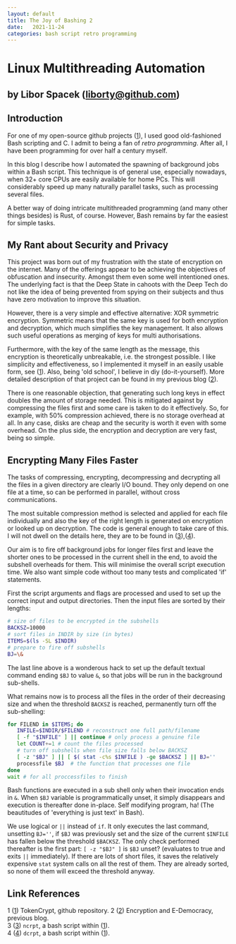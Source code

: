 ```yaml
---
layout: default
title: The Joy of Bashing 2
date:   2021-11-24
categories: bash script retro programming
---
```


# Linux Multithreading Automation

## by Libor Spacek (liborty@github.com)

## Introduction

For one of my open-source github projects ([1]),
I used good old-fashioned Bash scripting and C. I admit to being a fan of *retro programming*. After all, I have been programming for over half a century myself.

In this blog I describe how I automated the spawning of background jobs within a Bash script. This technique is of general use, especially nowadays, when 32+ core CPUs are easily available for home PCs. This will considerably speed up many naturally parallel tasks, such as processing several files.

A better way of doing intricate multithreaded programming (and many other things besides) is Rust, of course. However, Bash remains by far the easiest for simple tasks.

## My Rant about Security and Privacy

This project was born out of my frustration with the state of encryption on the internet. Many of the offerings appear to be achieving the objectives of obfuscation and insecurity. Amongst them even some well intentioned ones. The underlying fact is that the Deep State in cahoots with the  Deep Tech do not like the idea of being prevented from spying on their subjects and thus have zero motivation to improve this situation.

However, there is a very simple and effective alternative: XOR symmetric encryption. Symmetric means that the same key is used for both encryption and decryption, which much simplifies the key management. It also allows such useful operations as merging of keys for multi authorisations.

Furthermore, with the key of the same length as the message, this encryption is theoretically unbreakable, i.e. the strongest possible. I like simplicity and effectiveness, so I implemented it myself in an easily usable form, see ([1]). Also, being 'old school', I believe in diy (do-it-yourself). More detailed description of that project can be found in my previous blog ([2]).

There is one reasonable objection, that generating such long keys in effect doubles the amount of storage needed. This is mitigated against by compressing the files first and some care is taken to do it effectively. So, for example, with 50% compression achieved, there is no storage overhead at all. In any case, disks are cheap and the security is worth it even with some overhead. On the plus side, the encryption and decryption are very fast, being so simple.

## Encrypting Many Files Faster

The tasks of compressing, encrypting, decompressing and decrypting all the files in a given directory are clearly I/O bound. They only depend on one file at a time, so can be performed in parallel, without cross communications.

The most suitable compression method is selected and applied for each file individually and also the key of the right length is generated on encryption or looked up on decryption. The code is general enough to take care of this. I will not dwell on the details here, they are to be found in ([3]),([4]).

Our aim is to fire off background jobs for longer files first and leave the shorter ones to be processed in the current shell in the end, to avoid the subshell overheads for them. This will minimise the overall script execution time. We also want simple code without too many tests and complicated 'if' statements.

First the script arguments and flags are processed and used to set up the correct input and output directories. Then the input files are sorted by their lengths:

```bash
# size of files to be encrypted in the subshells
BACKSZ=10000 
# sort files in INDIR by size (in bytes)
ITEMS=$(ls -SL $INDIR)
# prepare to fire off subshells
BJ=\&
```

The last line above is a wonderous hack to set up the default textual command ending `$BJ` to value `&`, so that jobs will be run in the background sub-shells.

What remains now is to process all the files in the order of their decreasing size and when the threshold `BACKSZ` is reached, permanently turn off the sub-shelling:

```bash
for FILEND in $ITEMS; do
   INFILE=$INDIR/$FILEND # reconstruct one full path/filename
   [ -f "$INFILE" ] || continue # only process a genuine file
   let COUNT+=1 # count the files processed
   # turn off subshells when file size falls below BACKSZ
   [ -z "$BJ" ] || [ $( stat -c%s $INFILE ) -ge $BACKSZ ] || BJ='' 
   processfile $BJ  # the function that processes one file
done
wait # for all proccessfiles to finish
```

Bash functions are executed in a sub shell only when their invocation ends in `&`. When `$BJ` variable is programmatically unset, it simply disappears and execution is thereafter done in-place. Self modifying program, ha! (The beautitudes of 'everything is just text' in Bash).

We use logical or `||` instead of `if`. It only executes the last command, unsetting `BJ=''`, if `$BJ` was previously set and the size of the current `$INFILE` has fallen below the threshold `$BACKSZ`. The only check performed thereafter is the first part: `[ -z "$BJ" ]` is `$BJ` unset? (evaluates to true and exits `||` immediately). If there are lots of short files, it saves the relatively expensive `stat` system calls on all the rest of them. They are already sorted, so none of them will exceed the threshold anyway.

## Link References

1 ([1]) TokenCrypt, github repository.
2 ([2]) Encryption and E-Democracy, previous blog.  
3 ([3]) `ncrpt`, a bash script within ([1]).  
4 ([4]) `dcrpt`, a bash script within ([1]).

[1]: https://github.com/liborty/TokenCrypt "TokenCrypt"
[2]: https://oldmill.cz/2020-06-10-crypt.html "Encryption and E-Democracy"  
[3]: https://github.com/liborty/TokenCrypt/blob/master/ncrpt "ncrpt"
[4]: https://github.com/liborty/TokenCrypt/blob/master/dcrpt "dcrpt"
